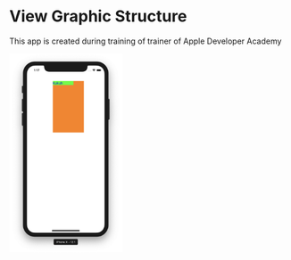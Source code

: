 # View Graphic Structure

This app is created during training of trainer of Apple Developer Academy

<img src="screenshots/01.png" width="40%">
